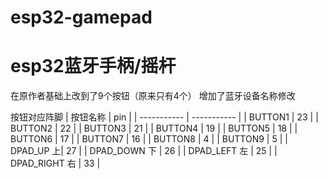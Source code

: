 # esp32-gamepad
# esp32蓝牙手柄/摇杆
在原作者基础上改到了9个按钮（原来只有4个）
增加了蓝牙设备名称修改

按钮对应阵脚
| 按钮名称      | pin |
| ----------- | ----------- |
| BUTTON1 | 23 |
| BUTTON2 | 22 |
| BUTTON3 | 21 |
| BUTTON4 | 19 |
| BUTTON5 | 18 |
| BUTTON6 | 17 |
| BUTTON7 | 16 |
| BUTTON8 | 4 |
| BUTTON9 | 5 |
| DPAD_UP 上| 27 |
| DPAD_DOWN 下 | 26 |
| DPAD_LEFT 左 | 25 |
| DPAD_RIGHT 右 | 33 |
